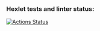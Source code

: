 ### Hexlet tests and linter status:
[![Actions Status](https://github.com/vinylway/qa-engineer-project-84/actions/workflows/hexlet-check.yml/badge.svg)](https://github.com/vinylway/qa-engineer-project-84/actions)